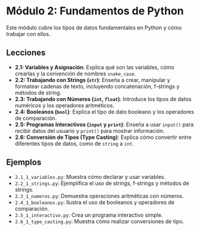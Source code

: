 # Módulo 2: Fundamentos de Python

Este módulo cubre los tipos de datos fundamentales en Python y cómo trabajar con ellos.

## Lecciones

* **2.1: Variables y Asignación**: Explica qué son las variables, cómo crearlas y la convención de nombres `snake_case`.
* **2.2: Trabajando con Strings (`str`)**: Enseña a crear, manipular y formatear cadenas de texto, incluyendo concatenación, f-strings y métodos de string.
* **2.3: Trabajando con Números (`int`, `float`)**: Introduce los tipos de datos numéricos y los operadores aritméticos.
* **2.4: Booleanos (`bool`)**: Explica el tipo de dato booleano y los operadores de comparación.
* **2.5: Programas Interactivos (`input` y `print`)**: Enseña a usar `input()` para recibir datos del usuario y `print()` para mostrar información.
* **2.6: Conversión de Tipos (Type Casting)**: Explica cómo convertir entre diferentes tipos de datos, como de `string` a `int`.

## Ejemplos

* `2.1_1_variables.py`: Muestra cómo declarar y usar variables.
* `2.2_1_strings.py`: Ejemplifica el uso de strings, f-strings y métodos de strings.
* `2.3_1_numeros.py`: Demuestra operaciones aritméticas con números.
* `2.4_1_booleanos.py`: Ilustra el uso de booleanos y operadores de comparación.
* `2.5_1_interactivo.py`: Crea un programa interactivo simple.
* `2.6_1_type_casting.py`: Muestra cómo realizar conversiones de tipo.
